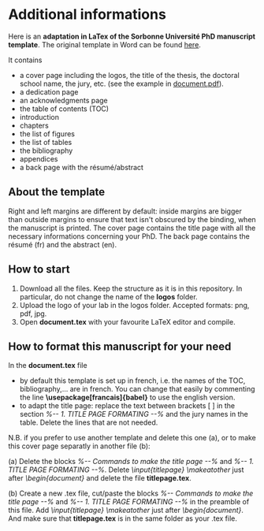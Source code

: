 # Additional informations

Here is an **adaptation in LaTex of the Sorbonne Université PhD manuscript template**. The original template in Word can be found [here](https://www.sorbonne-universite.fr/le-doctorat/demarches-administratives/soutenance). 

It contains 
* a cover page including the logos, the title of the thesis, the doctoral school name, the jury, etc. (see the example in [document.pdf](https://github.com/apepiot/SU-thesis-template/blob/main/document.pdf)).
* a dedication page
* an acknowledgments page
* the table of contents (TOC)
* introduction
* chapters 
* the list of figures
* the list of tables
* the bibliography
* appendices
* a back page with the résumé/abstract

## About the template

Right and left margins are different by default: inside margins are bigger than outside margins to ensure that text isn't obscured by the binding, when the manuscript is printed.
The cover page contains the title page with all the necessary informations concerning your PhD.
The back page contains the résumé (fr) and the abstract (en).

## How to start
1. Download all the files. Keep the structure as it is in this repository. In particular, do not change the name of the **logos** folder.
2. Upload the logo of your lab in the logos folder. Accepted formats: png, pdf, jpg.
3. Open **document.tex** with your favourite LaTeX editor and compile.


## How to format this manuscript for your need 
In the **document.tex** file
* by default this template is set up in french, i.e. the names of the TOC, bibliography,... are in french. You can change that easily by commenting the line **\usepackage[francais]{babel}** to use the english version.
* to adapt the title page: replace the text between brackets [ ] in the section _%-- 1. TITLE PAGE FORMATING --%_ and the jury names in the table. Delete the lines that are not needed.
  
N.B. if you prefer to use another template and delete this one (a), or to make this cover page separatly in another file (b):

(a) Delete the blocks _%-- Commands to make the title page --%_ and _%-- 1. TITLE PAGE FORMATING --%_. Delete _\input{titlepage} \makeatother_ just after _\begin{document}_ and delete the file **titlepage.tex**.

(b) Create a new .tex file, cut/paste the blocks _%-- Commands to make the title page --%_ and _%-- 1. TITLE PAGE FORMATING --%_ in the preamble of this file. Add  _\input{titlepage} \makeatother_ just after _\begin{document}_. And make sure that **titlepage.tex** is in the same folder as your .tex file.



